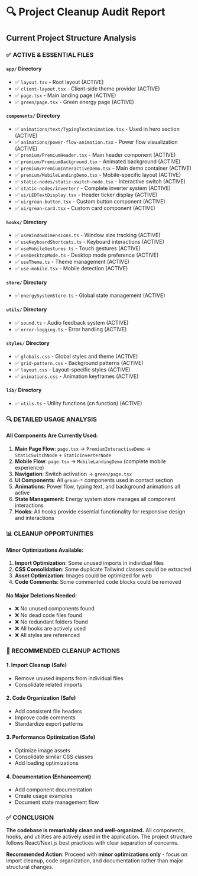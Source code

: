# 🔍 Project Cleanup Audit Report

## Current Project Structure Analysis

### ✅ ACTIVE & ESSENTIAL FILES

#### `app/` Directory
- ✅ `layout.tsx` - Root layout (ACTIVE)
- ✅ `client-layout.tsx` - Client-side theme provider (ACTIVE)
- ✅ `page.tsx` - Main landing page (ACTIVE)
- ✅ `green/page.tsx` - Green energy page (ACTIVE)

#### `components/` Directory
- ✅ `animations/text/TypingTextAnimation.tsx` - Used in hero section (ACTIVE)
- ✅ `animations/power-flow-animation.tsx` - Power flow visualization (ACTIVE)
- ✅ `premium/PremiumHeader.tsx` - Main header component (ACTIVE)
- ✅ `premium/PremiumBackground.tsx` - Animated background (ACTIVE)
- ✅ `premium/PremiumInteractiveDemo.tsx` - Main demo container (ACTIVE)
- ✅ `premium/MobileLandingDemo.tsx` - Mobile-specific layout (ACTIVE)
- ✅ `static-nodes/static-switch-node.tsx` - Interactive switch (ACTIVE)
- ✅ `static-nodes/inverter/` - Complete inverter system (ACTIVE)
- ✅ `ui/LEDTextDisplay.tsx` - Header ticker display (ACTIVE)
- ✅ `ui/grean-button.tsx` - Custom button component (ACTIVE)
- ✅ `ui/grean-card.tsx` - Custom card component (ACTIVE)

#### `hooks/` Directory
- ✅ `useWindowDimensions.ts` - Window size tracking (ACTIVE)
- ✅ `useKeyboardShortcuts.ts` - Keyboard interactions (ACTIVE)
- ✅ `useMobileGestures.ts` - Touch gestures (ACTIVE)
- ✅ `useDesktopMode.ts` - Desktop mode preference (ACTIVE)
- ✅ `useTheme.ts` - Theme management (ACTIVE)
- ✅ `use-mobile.tsx` - Mobile detection (ACTIVE)

#### `store/` Directory
- ✅ `energySystemStore.ts` - Global state management (ACTIVE)

#### `utils/` Directory
- ✅ `sound.ts` - Audio feedback system (ACTIVE)
- ✅ `error-logging.ts` - Error handling (ACTIVE)

#### `styles/` Directory
- ✅ `globals.css` - Global styles and theme (ACTIVE)
- ✅ `grid-pattern.css` - Background patterns (ACTIVE)
- ✅ `layout.css` - Layout-specific styles (ACTIVE)
- ✅ `animations.css` - Animation keyframes (ACTIVE)

#### `lib/` Directory
- ✅ `utils.ts` - Utility functions (cn function) (ACTIVE)

### 🔍 DETAILED USAGE ANALYSIS

#### All Components Are Currently Used:
1. **Main Page Flow**: `page.tsx` → `PremiumInteractiveDemo` → `StaticSwitchNode` + `StaticInverterNode`
2. **Mobile Flow**: `page.tsx` → `MobileLandingDemo` (complete mobile experience)
3. **Navigation**: Switch activation → `green/page.tsx`
4. **UI Components**: All `grean-*` components used in contact section
5. **Animations**: Power flow, typing text, and background animations all active
6. **State Management**: Energy system store manages all component interactions
7. **Hooks**: All hooks provide essential functionality for responsive design and interactions

### 📊 CLEANUP OPPORTUNITIES

#### Minor Optimizations Available:
1. **Import Optimization**: Some unused imports in individual files
2. **CSS Consolidation**: Some duplicate Tailwind classes could be extracted
3. **Asset Optimization**: Images could be optimized for web
4. **Code Comments**: Some commented code blocks could be removed

#### No Major Deletions Needed:
- ❌ No unused components found
- ❌ No dead code files found  
- ❌ No redundant folders found
- ❌ All hooks are actively used
- ❌ All styles are referenced

### 🎯 RECOMMENDED CLEANUP ACTIONS

#### 1. Import Cleanup (Safe)
- Remove unused imports from individual files
- Consolidate related imports

#### 2. Code Organization (Safe)
- Add consistent file headers
- Improve code comments
- Standardize export patterns

#### 3. Performance Optimization (Safe)
- Optimize image assets
- Consolidate similar CSS classes
- Add loading optimizations

#### 4. Documentation (Enhancement)
- Add component documentation
- Create usage examples
- Document state management flow

### ✅ CONCLUSION

**The codebase is remarkably clean and well-organized.** All components, hooks, and utilities are actively used in the application. The project structure follows React/Next.js best practices with clear separation of concerns.

**Recommended Action**: Proceed with **minor optimizations only** - focus on import cleanup, code organization, and documentation rather than major structural changes.
